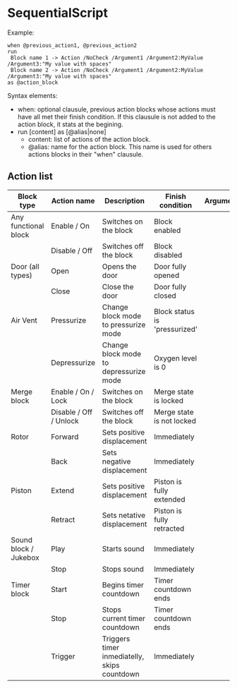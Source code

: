 # SequentialScript

Example:

```
when @previous_action1, @previous_action2
run
 Block name 1 -> Action /NoCheck /Argument1 /Argument2:MyValue /Argument3:"My value with spaces"
 Block name 2 -> Action /NoCheck /Argument1 /Argument2:MyValue /Argument3:"My value with spaces"
as @action_block
```

Syntax elements:

- when: optional clausule, previous action blocks whose actions must have all met their finish condition. If this clausule is not added to the action block, it stats at the begining.
- run [content] as [@alias|none]
    - content: list of actions of the action block.
    - @alias: name for the action block. This name is used for others actions blocks in their "when" clausule.



## Action list

| Block type            | Action name            | Description                                     | Finish condition              | Arguments |
| --------------------- | ---------------------- | ----------------------------------------------- | ----------------------------- | --------- |
| Any functional block  | Enable / On            | Switches on the block                           | Block enabled                 |           |
|                       | Disable / Off          | Switches off the block                          | Block disabled                |           |
| Door (all types)      | Open                   | Opens the door                                  | Door fully opened             |           |
|                       | Close                  | Close the door                                  | Door fully closed             |           |
| Air Vent              | Pressurize             | Change block mode to pressurize mode            | Block status is 'pressurized' |           |
|                       | Depressurize           | Change block mode to depressurize mode          | Oxygen level is 0             |           |
| Merge block           | Enable / On / Lock     | Switches on the block                           | Merge state is locked         |           |
|                       | Disable / Off / Unlock | Switches off the block                          | Merge state is not locked     |           |
| Rotor                 | Forward                | Sets positive displacement                      | Immediately                   |           |
|                       | Back                   | Sets negative displacement                      | Immediately                   |           |
| Piston                | Extend                 | Sets positive displacement                      | Piston is fully extended      |           |
|                       | Retract                | Sets netative displacement                      | Piston is fully retracted     |           |
| Sound block / Jukebox | Play                   | Starts sound                                    | Immediately                   |           |
|                       | Stop                   | Stops sound                                     | Immediately                   |           |
| Timer block           | Start                  | Begins timer countdown                          | Timer countdown ends          |           |
|                       | Stop                   | Stops current timer countdown                   | Timer countdown ends          |           |
|                       | Trigger                | Triggers timer inmediatelly, skips<br>countdown | Immediately                   |           |
